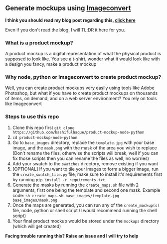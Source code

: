## **Generate mockups using [Imageconvert](https://imageconvert.org/index.php)**

**I think you should read my blog post regarding this, [click here](https://ifkash.hashnode.dev/imageconvert-product-mockups)**

Even if you don't read the blog, I will TL;DR it here for you.

### **What is a product mockup?**

A product mockup is a digital representation of what the physical product is supposed to look like. You see a t-shirt, wonder what it would look like with a design you fancy, make a product mockup

### **Why node, python or Imageconvert to create product mockup?**

Well, you can create product mockups very easily using tools like Adobe Photoshop, but what if you have to create product mockups on thousands of items, on demand, and on a web server environment? You rely on tools like Imageconvert

### **Steps to use this repo**

1. Clone this repo first `git clone https://github.com/kashifulhaque/product-mockup-node-python`
2. `cd product-mockup-node-python`
3. Go to `base_images` directory, replace the `template.jpg` with your base image, and the `mask.png` with the mask of the area you wish to replace (Don't rename the files, otherwise the scripts will break, well if you can fix those scripts then you can rename the files as well, no worries)
4. Add your swatch to the `swatches` directory, remove existing if you want
5. [OPTIONAL] If you want to tile your images to form a bigger image, run the `create_swatch_tile.py` file, make sure to install it's requirements first by running `pip install -r requirements.txt`
6. Generate the masks by running the `create_maps.sh` file with 2 arguments, first one being the template and second one mask. Example code: `sh create_maps.sh base_images/template.jpg base_images/mask.png`
7. Once the maps are generated, you can run any of the `create_mockup(s)` file, node, python or shell script (I would recommend running the shell script)
8. Your final product mockup would be stored under the `mockups` directory (which will get created)

**Facing trouble running this? Raise an issue and I will try to help**
